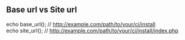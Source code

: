 ## Base url vs Site url
echo base_url(); // http://example.com/path/to/your/ci/install
<br />echo site_url(); // http://example.com/path/to/your/ci/install/index.php 
